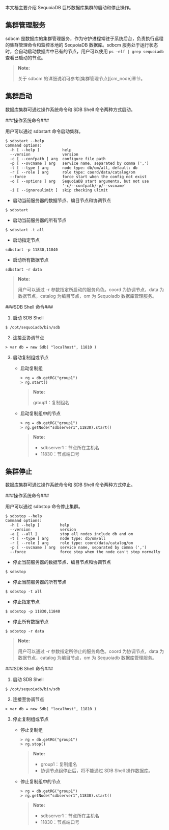 [^_^]:
    集群启停
    作者：杨垚
    时间：20190312
    评审意见
    王涛：
    许建辉：时间：
    市场部：时间：20190911

本文档主要介绍 SequoiaDB 巨杉数据库集群的启动和停止操作。

集群管理服务
----
sdbcm 是数据库的集群管理服务，作为守护进程常驻于系统后台，负责执行远程的集群管理命令和监控本地的 SequoiaDB 数据库。sdbcm 服务处于运行状态时，会自动启动数据库中已有的节点，用户可以使用 `ps –elf | grep sequoiadb ` 查看已启动的节点。

> **Note:**
>
> 关于 sdbcm 的详细说明可参考[集群管理节点][cm_node]章节。


集群启动
----

数据库集群可通过操作系统命令和 SDB Shell 命令两种方式启动。

###操作系统命令###

用户可以通过 sdbstart 命令启动集群。

```lang-bash
$ sdbstart --help
Command options:
  -h [ --help ]          help
  --version              version
  -c [ --confpath ] arg  configure file path
  -p [ --svcname ] arg   service name, separated by comma (',')
  -t [ --type ] arg      node type: db/om/all, default: db
  -r [ --role ] arg      role type: coord/data/catalog/om
  --force                force start when the config not exist
  -o [ --options ] arg   SequoiaDB start arguments, but not use 
                         '-c/--confpath/-p/--svcname'
  -i [ --ignoreulimit ]  skip checking ulimit
```

- 启动当前服务器的数据节点、编目节点和协调节点

 ```lang-bash
 $ sdbstart
 ```

- 启动当前服务器的所有节点

 ```lang-bash
 $ sdbstart -t all
 ```
 
- 启动指定节点

 ```lang-bash
 sdbstart -p 11830,11840
 ``` 

- 启动所有数据节点

 ```lang-bash
 sdbstart -r data
 ```

 > **Note:**
 >
 > 用户可以通过 -r 参数指定所启动的服务角色。coord 为协调节点，data 为数据节点，catalog 为编目节点，om 为 Sequoiadb 数据库管理服务。

###SDB Shell 命令###

1. 启动 SDB Shell

 ```
 $ /opt/sequoiadb/bin/sdb
 ```

2. 连接至协调节点

 ```lang-javascript
 > var db = new Sdb( "localhost", 11810 )
 ```

3. 启动复制组或节点

   - 启动复制组

     ```lang-javascript
     > rg = db.getRG("group1")
     > rg.start()
     ```

     > **Note:**
     >
     > group1：复制组名

   - 启动复制组中的节点

     ```lang-javascript
     > rg = db.getRG("group1")
     > rg.getNode("sdbserver1",11830).start()
     ```

     > **Note:**
     >
     > - sdbserver1：节点所在主机名
     > - 11830：节点端口号


集群停止
----

数据库集群可通过操作系统命令和 SDB Shell 命令两种方式停止。

###操作系统命令###

用户可以通过 sdbstop 命令停止集群。

```lang-bash
$ sdbstop --help
Command options:
  -h [ --help ]         help
  --version             version
  -a [ --all ]          stop all nodes include db and om
  -t [ --type ] arg     node type: db/om/all
  -r [ --role ] arg     role type: coord/data/catalog/om
  -p [ --svcname ] arg  service name, separated by comma (',')
  --force               force stop when the node can't stop normally
```

- 停止当前服务器的数据节点、编目节点和协调节点

 ```lang-bash
 $ sdbstop
 ```

- 停止当前服务器的所有节点

 ```lang-bash
 $ sdbstop -t all
 ```

- 停止指定节点

 ```lang-bash
 $ sdbstop -p 11830,11840
 ```

- 停止所有数据节点

 ```lang-bash
 $ sdbstop -r data
 ```

 > **Note:**
 >
 > 用户可以通过 -r 参数指定所停止的服务角色。coord 为协调节点，data 为数据节点，catalog 为编目节点，om 为 Sequoiadb 数据库管理服务。

###SDB Shell 命令###

1. 启动 SDB Shell

 ```lang-bash
 $ /opt/sequoiadb/bin/sdb
 ```

2. 连接至协调节点

 ```lang-javascript
 > var db = new Sdb( "localhost", 11810 )
 ```

3. 停止复制组或节点

   - 停止复制组

     ```lang-javascript
     > rg = db.getRG("group1")
     > rg.stop()
     ```

     > **Note:**
     >
     > - group1：复制组名
     > - 协调节点组停止后，将不能通过 SDB Shell 操作数据库。

   - 停止复制组中的节点

     ```lang-javascript
     > rg = db.getRG("group1")
     > rg.getNode("sdbserver1",11830).start()
     ```

     > **Note:**
     >
     > - sdbserver1：节点所在主机名
     > - 11830：节点端口号



[^_^]:
    本文使用的所有引用和链接
[cm_node]:manual/Distributed_Engine/Architecture/Node/cm_node.md





